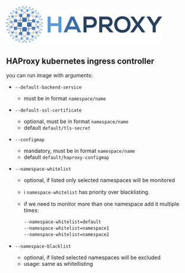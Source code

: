 # ![HAProxy](../assets/images/haproxy-weblogo-210x49.png "HAProxy")

## HAProxy kubernetes ingress controller

you can run image with arguments:

- `--default-backend-service`
  - must be in format `namespace/name`
- `--default-ssl-certificate`
  - optional, must be in format `namespace/name`
  - default `default/tls-secret`
- `--configmap`
  - mandatory, must be in format `namespace/name`
  - default `default/haproxy-configmap`
- `--namespace-whitelist`
  - optional, if listed only selected namespaces will be monitored
  - :information_source: `namespace-whitelist` has priority over blacklisting.
  - if we need to monitor more than one namespace add it multiple times:
  
    ```bash
    --namespace-whitelist=default
    --namespace-whitelist=namespace1
    --namespace-whitelist=namespace2
    ```

- `--namespace-blacklist`
  - optional, if listed selected namespaces will be excluded
  - usage: same as whitellisting
